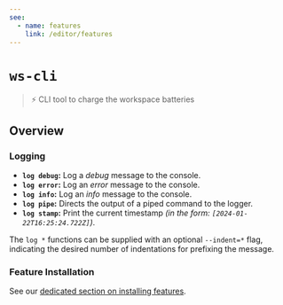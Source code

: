 ```yaml
---
see:
  - name: features
    link: /editor/features
---
```


# `ws-cli`

> ⚡ CLI tool to charge the workspace batteries

## Overview

### Logging

- **`log debug`:** Log a *debug* message to the console.
- **`log error`:** Log an *error* message to the console.
- **`log info`:** Log an *info* message to the console.
- **`log pipe`:** Directs the output of a piped command to the logger.
- **`log stamp`:** Print the current timestamp *(in the form: `[2024-01-22T16:25:24.722Z]`)*.

The `log *` functions can be supplied with an optional `--indent=*` flag, indicating the
desired number of indentations for prefixing the message.

### Feature Installation

See our [dedicated section on installing features](/editor/features).
